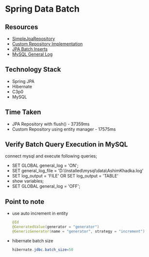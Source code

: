 # Spring Data Batch

## Resources
* [SimpleJpaRepository](https://github.com/spring-projects/spring-data-jpa/blob/master/src/main/java/org/springframework/data/jpa/repository/support/SimpleJpaRepository.java#L366)
* [Custom Repository Implementation](https://docs.spring.io/spring-data/jpa/docs/current/reference/html/#repositories.custom-implementations)
* [JPA Batch Inserts](https://frightanic.com/software-development/jpa-batch-inserts/)
* [MySQL General Log](https://dev.mysql.com/doc/refman/8.0/en/query-log.html)


## Technology Stack
* Spring JPA
* Hibernate
* C3p0
* MySQL


## Time Taken
* JPA Repository with flush() - 37359ms
* Custom Repository using entity manager - 17575ms


## Verify Batch Query Execution in MySQL
connect mysql and execute following queries;

* SET GLOBAL general_log = 'ON';
* SET general_log_file = 'D:\Installed\mysql\data\AshimKhadka.log'
* SET log_output = 'FILE' OR SET log_output = 'TABLE'
* show variables;
* SET GLOBAL general_log = 'OFF';


## Point to note
* use auto increment in entity
	``` java
	@Id
	@GeneratedValue(generator = "generator")
	@GenericGenerator(name = "generator", strategy = "increment")
	```
* hibernate batch size
	``` java
	hibernate.jdbc.batch_size=50
	```